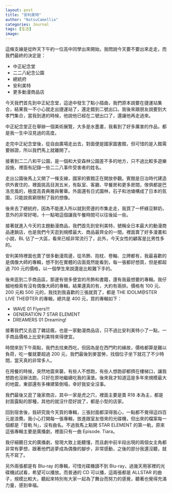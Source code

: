 ```yaml
---
layout: post
title: "安利美特"
author: "NatsuCamellia"
categories: Journal
tags: [生活]
image: 
---
```


這條支線是從昨天下午約一位高中同學出來開始，我問說今天要不要出來走走，而我們最終的決定是：

- 中正紀念堂
- 二二八紀念公園
- 總統府
- 安利美特
- 更多動漫商品店

今天我們首先到中正紀念堂，這途中發生了點小插曲，我們原本說要在捷運站集合，結果我一不小心就走出捷運站了，還走錯到二號出口。我後來跟朋友說要到大孝門集合，當我到達的時候，他說他已經在二號出口了，還讓他再走過來。

中正紀念堂正在舉辦一個美術展覽，大多是水墨畫，我看到了好多厲害的作品，都是我一生中沒見過的高度。

走完中正紀念堂後，從自由廣場走出去，對面便是國家圖書館，但可惜的是入館需要辦證，所以我們馬上就離開了。

接著到二二八和平公園，是一個和大安森林公園差不多的地方，只不過比較多遊樂設施，裡面有記錄一些二二八事件受害者的姓名。

走出公園後馬上又開了一條支線，國家的賓館正在開放參觀。賓館是日治時代建造供外賓住的，裡面挑高目測五米，有臥室、客廳、早餐房和更多房間，傢俱都是巴洛克風的，極度高貴典雅與奢華。外面還有日式園林，石子和池塘構成了日本的氛圍，只能說貧窮限制了我的想像。

後來去了總統府，因為不能進入所以就到旁邊的市集走走，我買了一杯綠豆鮮奶，意外的非常好喝，十一點喝這個讓我午餐時間可以往後延一些。

接著就進入今天的主題動漫商品，我們首先到安利美特，號稱全日本最大的動漫商品連鎖店，也是我們今天逛到規模最大、商品最齊全的一間。裡面賣了好多漫畫和小說，BL 佔了一大區，看來已經非常流行了，此外，今天女性的顧客是比男性多的。

安利美特裡面也賣了很多動漫周邊，從吊飾、抱枕、卷軸、立牌都有，我最喜歡的是偶像大師的專輯，想不到在實體的店面竟然能看到，每一張都好想買，但是都超過 700 元的價格，以一個學生來說還是比較難下手的。

後來逛到二手商品區，那邊有很多便宜的吊飾和書籍，還有我最想要的專輯。我仔細地檢索有沒有偶像大師的專輯，結果還真的有，大約有兩排。價格有 100 元、 200 元和 500 元的，我找到我喜歡的三張就買了，都是 THE IDOLM@STER LIVE THE@TER 的專輯，總共是 400 元，買的專輯如下：

- WAVE 01 Flyers!!!
- GENERATION 7 STAR ELEMENT
- DREAMERS 01 Dreaming!

接著我們又去逛了雜誌瘋，也是一家動漫商品店，只不過比安利美特小了一點，一手商品價格上比安利美特來得便宜。

時間來到下午兩點，我們去找東西吃，但因為是在西門町的緣故，價格都算是難以負荷，吃一餐就要超過 200 元，我們最後到麥當勞，找個位子坐下就花了不少時間，當天真的非常多人。

在用餐的時候，突然地震來襲，有些人不想跑，有些人想跑卻都擠在樓梯口，讓我想跑也沒辦法跑，只好在原地繼續吃我的漢堡。後來我才知道這是多年來規模最大的地震，東部還有多棟建築倒塌，幸好我安全沒事。

我們最後又逛了幾家商店，其中一家是虎之穴，裡面主要是賣 R18 本為主，都是封面露點的那種，其他的就沒什麼好說了，都是小型的店家。

回到宿舍後，我研究我今天買的專輯，三張封面都深得我心，一點都不覺得這四百元是浪費。我小心打開每一張專輯，放進跟室友借來的光碟機，但出來的檔案每一個都是「音軌 N」，沒有曲名。不過我馬上點開 STAR ELEMENT 的第一軌，原來這張專輯主要是廣播劇，裡面只有一曲 Episode. Tiara。

我仔細聽日文的廣播劇，發現大致上能聽懂，而且劇中前半段出現的兩個女主角都非常有夢想，跟著他們追夢成為偶像的腳步，非常感動，之後的部分我還沒聽，就先不寫了。

另外兩張都是有 Blu-ray 的專輯，可惜光碟機讀不到 Blu-ray，過幾天用家裡的光碟機試試看，希望可以播放。而普通的 CD 可以播，這兩張都是 ALLSTAR 的曲子，規模比較大，聽起來特別有大家一起為了舞台而努力的感覺，聽著也覺得充滿力量，感到幸福。